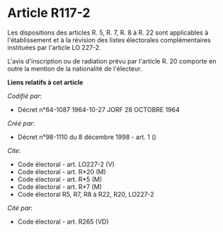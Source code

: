 # Article R117-2

Les dispositions des articles R. 5, R. 7, R. 8 à R. 22 sont applicables à l'établissement et à la révision des listes
électorales complémentaires instituées par l'article LO 227-2.

L'avis d'inscription ou de radiation prévu par l'article R. 20 comporte en outre la mention de la nationalité de l'électeur.

**Liens relatifs à cet article**

_Codifié par_:

  - Décret n°64-1087 1964-10-27 JORF 28 OCTOBRE 1964

_Créé par_:

  - Décret n°98-1110 du 8 décembre 1998 - art. 1 ()

_Cite_:

  - Code électoral - art. LO227-2 (V)
  - Code électoral - art. R*20 (M)
  - Code électoral - art. R*5 (M)
  - Code électoral - art. R*7 (M)
  - Code électoral R5, R7, R8 à R22, R20, LO227-2

_Cité par_:

  - Code électoral - art. R265 (VD)
